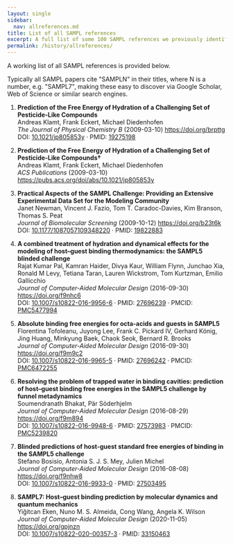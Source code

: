 ```yaml
---
layout: single
sidebar:
  nav: allreferences.md
title: List of all SAMPL references
excerpt: A full list of some 100 SAMPL references we previously identified
permalink: /history/allreferences/
---
```


A working list of all SAMPL references is provided below. 

Typically all SAMPL papers cite "SAMPLN" in their titles, where N is a number, e.g. "SAMPL7", making these easy to discover via Google Scholar, Web of Science or similar search engines.


1. **Prediction of the Free Energy of Hydration of a Challenging Set of Pesticide-Like Compounds**   
Andreas Klamt, Frank Eckert, Michael Diedenhofen  
*The Journal of Physical Chemistry B* (2009-03-10) <https://doi.org/brpttg>   
DOI: [10.1021/jp805853y](https://doi.org/10.1021/jp805853y) · PMID: [19275198](https://www.ncbi.nlm.nih.gov/pubmed/19275198)

2. **Prediction of the Free Energy of Hydration of a Challenging Set of Pesticide-Like Compounds†**   
Andreas Klamt, Frank Eckert, Michael Diedenhofen  
*ACS Publications* (2009-03-10) <https://pubs.acs.org/doi/abs/10.1021/jp805853y>

3. **Practical Aspects of the SAMPL Challenge: Providing an Extensive Experimental Data Set for the Modeling Community**   
Janet Newman, Vincent J. Fazio, Tom T. Caradoc-Davies, Kim Branson, Thomas S. Peat  
*Journal of Biomolecular Screening* (2009-10-12) <https://doi.org/b23t6k>   
DOI: [10.1177/1087057109348220](https://doi.org/10.1177/1087057109348220) · PMID: [19822883](https://www.ncbi.nlm.nih.gov/pubmed/19822883)

4. **A combined treatment of hydration and dynamical effects for the modeling of host–guest binding thermodynamics: the SAMPL5 blinded challenge**   
Rajat Kumar Pal, Kamran Haider, Divya Kaur, William Flynn, Junchao Xia, Ronald M Levy, Tetiana Taran, Lauren Wickstrom, Tom Kurtzman, Emilio Gallicchio  
*Journal of Computer-Aided Molecular Design* (2016-09-30) <https://doi.org/f9nhc6>   
DOI: [10.1007/s10822-016-9956-6](https://doi.org/10.1007/s10822-016-9956-6) · PMID: [27696239](https://www.ncbi.nlm.nih.gov/pubmed/27696239) · PMCID: [PMC5477994](https://www.ncbi.nlm.nih.gov/pmc/articles/PMC5477994)

5. **Absolute binding free energies for octa-acids and guests in SAMPL5**   
Florentina Tofoleanu, Juyong Lee, Frank C. Pickard IV, Gerhard König, Jing Huang, Minkyung Baek, Chaok Seok, Bernard R. Brooks  
*Journal of Computer-Aided Molecular Design* (2016-09-30) <https://doi.org/f9m9c2>   
DOI: [10.1007/s10822-016-9965-5](https://doi.org/10.1007/s10822-016-9965-5) · PMID: [27696242](https://www.ncbi.nlm.nih.gov/pubmed/27696242) · PMCID: [PMC6472255](https://www.ncbi.nlm.nih.gov/pmc/articles/PMC6472255)

6. **Resolving the problem of trapped water in binding cavities: prediction of host–guest binding free energies in the SAMPL5 challenge by funnel metadynamics**   
Soumendranath Bhakat, Pär Söderhjelm  
*Journal of Computer-Aided Molecular Design* (2016-08-29) <https://doi.org/f9m894>   
DOI: [10.1007/s10822-016-9948-6](https://doi.org/10.1007/s10822-016-9948-6) · PMID: [27573983](https://www.ncbi.nlm.nih.gov/pubmed/27573983) · PMCID: [PMC5239820](https://www.ncbi.nlm.nih.gov/pmc/articles/PMC5239820)

7. **Blinded predictions of host-guest standard free energies of binding in the SAMPL5 challenge**   
Stefano Bosisio, Antonia S. J. S. Mey, Julien Michel  
*Journal of Computer-Aided Molecular Design* (2016-08-08) <https://doi.org/f9nhw8>   
DOI: [10.1007/s10822-016-9933-0](https://doi.org/10.1007/s10822-016-9933-0) · PMID: [27503495](https://www.ncbi.nlm.nih.gov/pubmed/27503495)

8. **SAMPL7: Host–guest binding prediction by molecular dynamics and quantum mechanics**   
Yiğitcan Eken, Nuno M. S. Almeida, Cong Wang, Angela K. Wilson  
*Journal of Computer-Aided Molecular Design* (2020-11-05) <https://doi.org/gpjnzn>   
DOI: [10.1007/s10822-020-00357-3](https://doi.org/10.1007/s10822-020-00357-3) · PMID: [33150463](https://www.ncbi.nlm.nih.gov/pubmed/33150463)
